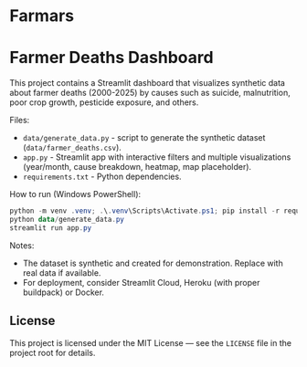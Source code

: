 # Farmars
# Farmer Deaths Dashboard

This project contains a Streamlit dashboard that visualizes synthetic data about farmer deaths (2000-2025) by causes such as suicide, malnutrition, poor crop growth, pesticide exposure, and others.

Files:
- `data/generate_data.py` - script to generate the synthetic dataset (`data/farmer_deaths.csv`).
- `app.py` - Streamlit app with interactive filters and multiple visualizations (year/month, cause breakdown, heatmap, map placeholder).
- `requirements.txt` - Python dependencies.

How to run (Windows PowerShell):

```powershell
python -m venv .venv; .\.venv\Scripts\Activate.ps1; pip install -r requirements.txt
python data/generate_data.py
streamlit run app.py
```

Notes:
- The dataset is synthetic and created for demonstration. Replace with real data if available.
- For deployment, consider Streamlit Cloud, Heroku (with proper buildpack) or Docker.

## License

This project is licensed under the MIT License — see the `LICENSE` file in the project root for details.
